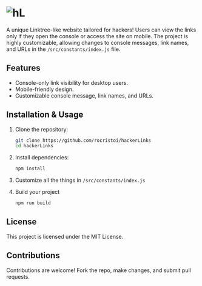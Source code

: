 # ![hL](https://cloud-ib5zc6x3l-hack-club-bot.vercel.app/0hackerlinks-11-29-2024__1_.png)


A unique Linktree-like website tailored for hackers! Users can view the links only if they open the console or access the site on mobile. The project is highly customizable, allowing changes to console messages, link names, and URLs in the `/src/constants/index.js` file.

## Features
- Console-only link visibility for desktop users.
- Mobile-friendly design.
- Customizable console message, link names, and URLs.

## Installation & Usage
1. Clone the repository:
   ```bash
   git clone https://github.com/rocristoi/hackerLinks
   cd hackerLinks
    ```

2. Install dependencies:
    ```bash
    npm install
    ```

3. Customize all the things in `/src/constants/index.js`

4. Build your project
    ```bash
    npm run build
    ```

## License
This project is licensed under the MIT License.

## Contributions
Contributions are welcome! Fork the repo, make changes, and submit pull requests.